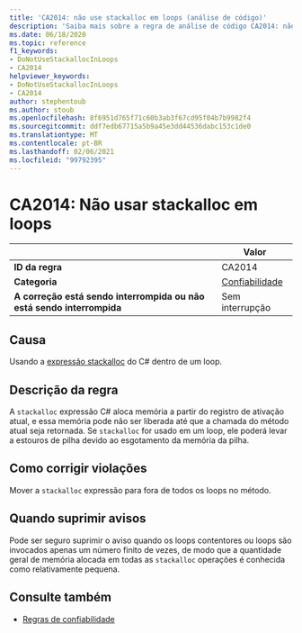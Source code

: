 ```yaml
---
title: 'CA2014: não use stackalloc em loops (análise de código)'
description: 'Saiba mais sobre a regra de análise de código CA2014: não use stackalloc em loops'
ms.date: 06/18/2020
ms.topic: reference
f1_keywords:
- DoNotUseStackallocInLoops
- CA2014
helpviewer_keywords:
- DoNotUseStackallocInLoops
- CA2014
author: stephentoub
ms.author: stoub
ms.openlocfilehash: 8f6951d765f71c60b3ab3f67cd95f04b7b9982f4
ms.sourcegitcommit: ddf7edb67715a5b9a45e3dd44536dabc153c1de0
ms.translationtype: MT
ms.contentlocale: pt-BR
ms.lasthandoff: 02/06/2021
ms.locfileid: "99792395"
---
```

# <a name="ca2014-do-not-use-stackalloc-in-loops"></a>CA2014: Não usar stackalloc em loops

| | Valor |
|-|-|
| **ID da regra** |CA2014|
| **Categoria** |[Confiabilidade](reliability-warnings.md)|
| **A correção está sendo interrompida ou não está sendo interrompida** |Sem interrupção|

## <a name="cause"></a>Causa

Usando a [expressão stackalloc](../../../csharp/language-reference/operators/stackalloc.md) do C# dentro de um loop.

## <a name="rule-description"></a>Descrição da regra

A `stackalloc` expressão C# aloca memória a partir do registro de ativação atual, e essa memória pode não ser liberada até que a chamada do método atual seja retornada. Se `stackalloc` for usado em um loop, ele poderá levar a estouros de pilha devido ao esgotamento da memória da pilha.

## <a name="how-to-fix-violations"></a>Como corrigir violações

Mover a `stackalloc` expressão para fora de todos os loops no método.

## <a name="when-to-suppress-warnings"></a>Quando suprimir avisos

Pode ser seguro suprimir o aviso quando os loops contentores ou loops são invocados apenas um número finito de vezes, de modo que a quantidade geral de memória alocada em todas as `stackalloc` operações é conhecida como relativamente pequena.

## <a name="see-also"></a>Consulte também

- [Regras de confiabilidade](reliability-warnings.md)
